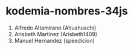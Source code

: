 # kodemia-nombres-34js

1. Alfredo Altamirano (Ahuahuachi)
2. Arisbeth Martínez (Arisbeth1409)
3. Manuel Hernandez (speedicion)